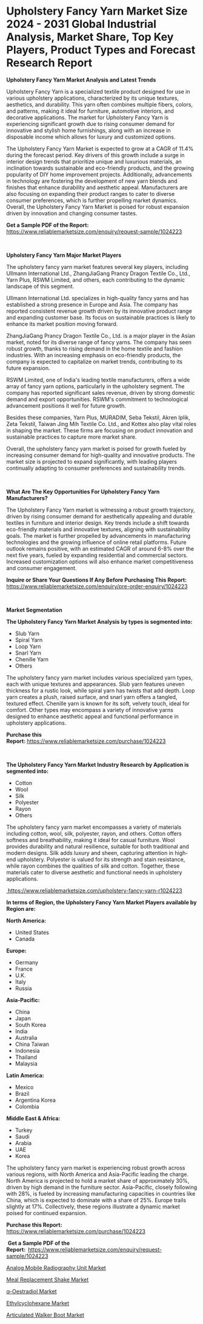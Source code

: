 <p><h1>Upholstery Fancy Yarn Market Size 2024 - 2031 Global Industrial Analysis, Market Share, Top Key Players, Product Types and Forecast Research Report</h1></p><p><strong>Upholstery Fancy Yarn Market Analysis and Latest Trends</strong></p>
<p><p>Upholstery Fancy Yarn is a specialized textile product designed for use in various upholstery applications, characterized by its unique textures, aesthetics, and durability. This yarn often combines multiple fibers, colors, and patterns, making it ideal for furniture, automotive interiors, and decorative applications. The market for Upholstery Fancy Yarn is experiencing significant growth due to rising consumer demand for innovative and stylish home furnishings, along with an increase in disposable income which allows for luxury and customized options.</p><p>The Upholstery Fancy Yarn Market is expected to grow at a CAGR of 11.4% during the forecast period. Key drivers of this growth include a surge in interior design trends that prioritize unique and luxurious materials, an inclination towards sustainable and eco-friendly products, and the growing popularity of DIY home improvement projects. Additionally, advancements in technology are fostering the development of new yarn blends and finishes that enhance durability and aesthetic appeal. Manufacturers are also focusing on expanding their product ranges to cater to diverse consumer preferences, which is further propelling market dynamics. Overall, the Upholstery Fancy Yarn Market is poised for robust expansion driven by innovation and changing consumer tastes.</p></p>
<p><strong>Get a Sample PDF of the Report:&nbsp;</strong> <a href="https://www.reliablemarketsize.com/enquiry/request-sample/1024223?utm_campaign=1283&utm_medium=2&utm_source=Github&utm_content=ia&utm_term=02102024&utm_id=upholstery-fancy-yarn">https://www.reliablemarketsize.com/enquiry/request-sample/1024223</a></p>
<p>&nbsp;</p>
<p><strong>Upholstery Fancy Yarn Major Market Players</strong></p>
<p><p>The upholstery fancy yarn market features several key players, including Ullmann International Ltd., ZhangJiaGang Prancy Dragon Textile Co., Ltd., Yarn Plus, RSWM Limited, and others, each contributing to the dynamic landscape of this segment.</p><p>Ullmann International Ltd. specializes in high-quality fancy yarns and has established a strong presence in Europe and Asia. The company has reported consistent revenue growth driven by its innovative product range and expanding customer base. Its focus on sustainable practices is likely to enhance its market position moving forward.</p><p>ZhangJiaGang Prancy Dragon Textile Co., Ltd. is a major player in the Asian market, noted for its diverse range of fancy yarns. The company has seen robust growth, thanks to rising demand in the home textile and fashion industries. With an increasing emphasis on eco-friendly products, the company is expected to capitalize on market trends, contributing to its future expansion.</p><p>RSWM Limited, one of India's leading textile manufacturers, offers a wide array of fancy yarn options, particularly in the upholstery segment. The company has reported significant sales revenue, driven by strong domestic demand and export opportunities. RSWM's commitment to technological advancement positions it well for future growth.</p><p>Besides these companies, Yarn Plus, MURADIM, Seba Tekstil, Akren Iplik, Zeta Tekstil, Taiwan Jing Mih Textile Co. Ltd., and Kottex also play vital roles in shaping the market. These firms are focusing on product innovation and sustainable practices to capture more market share.</p><p>Overall, the upholstery fancy yarn market is poised for growth fueled by increasing consumer demand for high-quality and innovative products. The market size is projected to expand significantly, with leading players continually adapting to consumer preferences and sustainability trends.</p></p>
<p>&nbsp;</p>
<p><strong>What Are The Key Opportunities For Upholstery Fancy Yarn Manufacturers?</strong></p>
<p><p>The Upholstery Fancy Yarn market is witnessing a robust growth trajectory, driven by rising consumer demand for aesthetically appealing and durable textiles in furniture and interior design. Key trends include a shift towards eco-friendly materials and innovative textures, aligning with sustainability goals. The market is further propelled by advancements in manufacturing technologies and the growing influence of online retail platforms. Future outlook remains positive, with an estimated CAGR of around 6-8% over the next five years, fueled by expanding residential and commercial sectors. Increased customization options will also enhance market competitiveness and consumer engagement.</p></p>
<p><strong>Inquire or Share Your Questions If Any Before Purchasing This Report:</strong> <a href="https://www.reliablemarketsize.com/enquiry/pre-order-enquiry/1024223?utm_campaign=1283&utm_medium=2&utm_source=Github&utm_content=ia&utm_term=02102024&utm_id=upholstery-fancy-yarn">https://www.reliablemarketsize.com/enquiry/pre-order-enquiry/1024223</a></p>
<p>&nbsp;</p>
<p><strong>Market Segmentation</strong></p>
<p><strong>The Upholstery Fancy Yarn Market Analysis by types is segmented into:</strong></p>
<p><ul><li>Slub Yarn</li><li>Spiral Yarn</li><li>Loop Yarn</li><li>Snarl Yarn</li><li>Chenille Yarn</li><li>Others</li></ul></p>
<p><p>The upholstery fancy yarn market includes various specialized yarn types, each with unique textures and appearances. Slub yarn features uneven thickness for a rustic look, while spiral yarn has twists that add depth. Loop yarn creates a plush, raised surface, and snarl yarn offers a tangled, textured effect. Chenille yarn is known for its soft, velvety touch, ideal for comfort. Other types may encompass a variety of innovative yarns designed to enhance aesthetic appeal and functional performance in upholstery applications.</p></p>
<p><strong>Purchase this Report:&nbsp;</strong><a href="https://www.reliablemarketsize.com/purchase/1024223?utm_campaign=1283&utm_medium=2&utm_source=Github&utm_content=ia&utm_term=02102024&utm_id=upholstery-fancy-yarn">https://www.reliablemarketsize.com/purchase/1024223</a></p>
<p>&nbsp;</p>
<p><strong>The Upholstery Fancy Yarn Market Industry Research by Application is segmented into:</strong></p>
<p><ul><li>Cotton</li><li>Wool</li><li>Silk</li><li>Polyester</li><li>Rayon</li><li>Others</li></ul></p>
<p><p>The upholstery fancy yarn market encompasses a variety of materials including cotton, wool, silk, polyester, rayon, and others. Cotton offers softness and breathability, making it ideal for casual furniture. Wool provides durability and natural resilience, suitable for both traditional and modern designs. Silk adds luxury and sheen, capturing attention in high-end upholstery. Polyester is valued for its strength and stain resistance, while rayon combines the qualities of silk and cotton. Together, these materials cater to diverse aesthetic and functional needs in upholstery applications.</p></p>
<p><a href="https://www.reliablemarketsize.com/upholstery-fancy-yarn-r1024223?utm_campaign=1283&utm_medium=2&utm_source=Github&utm_content=ia&utm_term=02102024&utm_id=upholstery-fancy-yarn">&nbsp;https://www.reliablemarketsize.com/upholstery-fancy-yarn-r1024223</a></p>
<p><strong>In terms of Region, the Upholstery Fancy Yarn Market Players available by Region are:</strong></p>
<p>
    <p> <strong> North America: </strong>
        <ul>
            <li>United States</li>
            <li>Canada</li>
        </ul>
        </p> 
    <p> <strong> Europe: </strong>
        <ul>
            <li>Germany</li>
            <li>France</li>
            <li>U.K.</li>
            <li>Italy</li>
            <li>Russia</li>
        </ul>
        </p> 
    <p> <strong> Asia-Pacific: </strong>
        <ul>
            <li>China</li>
            <li>Japan</li>
            <li>South Korea</li>
            <li>India</li>
            <li>Australia</li>
            <li>China Taiwan</li>
            <li>Indonesia</li>
            <li>Thailand</li>
            <li>Malaysia</li>
        </ul>
        </p> 
    <p> <strong> Latin America: </strong>
        <ul>
            <li>Mexico</li>
            <li>Brazil</li>
            <li>Argentina Korea</li>
            <li>Colombia</li>
        </ul>
        </p> 
    <p> <strong> Middle East & Africa: </strong>
        <ul>
            <li>Turkey</li>
            <li>Saudi</li>
            <li>Arabia</li>
            <li>UAE</li>
            <li>Korea</li>
        </ul>
    </p>
    </p>
<p><p>The upholstery fancy yarn market is experiencing robust growth across various regions, with North America and Asia-Pacific leading the charge. North America is projected to hold a market share of approximately 30%, driven by high demand in the furniture sector. Asia-Pacific, closely following with 28%, is fueled by increasing manufacturing capacities in countries like China, which is expected to dominate with a share of 25%. Europe trails slightly at 17%. Collectively, these regions illustrate a dynamic market poised for continued expansion.</p></p>
<p><strong>Purchase this Report: </strong><a href="https://www.reliablemarketsize.com/purchase/1024223?utm_campaign=1283&utm_medium=2&utm_source=Github&utm_content=ia&utm_term=02102024&utm_id=upholstery-fancy-yarn">https://www.reliablemarketsize.com/purchase/1024223</a></p>
<p>&nbsp;<strong>Get a Sample PDF of the Report:&nbsp;&nbsp;</strong><a href="https://www.reliablemarketsize.com/enquiry/request-sample/1024223?utm_campaign=1283&utm_medium=2&utm_source=Github&utm_content=ia&utm_term=02102024&utm_id=upholstery-fancy-yarn">https://www.reliablemarketsize.com/enquiry/request-sample/1024223</a></p>
<p><strong></strong></p>
<p><p><a href="https://issuu.com/reportprime-2/docs/analog-mobile-radiography-unit-mark_8f255bbbab2a43?utm_campaign=1283&utm_medium=2&utm_source=Github&utm_content=ia&utm_term=02102024&utm_id=upholstery-fancy-yarn">Analog Mobile Radiography Unit Market</a></p><p><a href="https://www.linkedin.com/pulse/meal-replacement-shake-market-share-size-trends-industry-analysis-ymyve?trackingId=iFUqpLJoRSOc5gD6zoS5zg%3D%3D&utm_campaign=1283&utm_medium=2&utm_source=Github&utm_content=ia&utm_term=02102024&utm_id=upholstery-fancy-yarn">Meal Replacement Shake Market</a></p><p><a href="https://github.com/dringals/Market-Research-Report-List-6/blob/main/a-oestradiol-market.md?utm_campaign=1283&utm_medium=2&utm_source=Github&utm_content=ia&utm_term=02102024&utm_id=upholstery-fancy-yarn">α-Oestradiol Market</a></p><p><a href="https://www.linkedin.com/pulse/comprehensive-analysis-global-ethylcyclohexane-market-growth-trends-zyzke?utm_campaign=1283&utm_medium=2&utm_source=Github&utm_content=ia&utm_term=02102024&utm_id=upholstery-fancy-yarn">Ethylcyclohexane Market</a></p><p><a href="https://issuu.com/reportprime-2/docs/articulated-walker-boot-market-size_acb977e71db0a2?utm_campaign=1283&utm_medium=2&utm_source=Github&utm_content=ia&utm_term=02102024&utm_id=upholstery-fancy-yarn">Articulated Walker Boot Market</a></p></p>